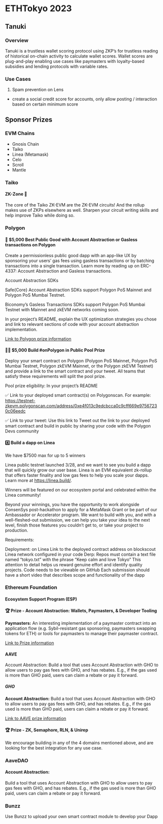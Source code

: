 # ETHTokyo 2023

## Tanuki

### Overview

Tanuki is a trustless wallet scoring protocol using ZKP’s for trustless reading of historical on-chain activity to calculate wallet scores. Wallet scores are plug-and-play enabling use cases like paymasters with loyalty-based subsidies and lending protocols with variable rates. 

### Use Cases

1. Spam prevention on Lens
  - create a social credit score for accounts, only allow posting / interaction based on certain minimum score

## Sponsor Prizes

### EVM Chains
- Gnosis Chain
- Taiko
- Linea (Metamask)
- Celo
- Scroll
- Mantle


### Taiko

#### ZK-Zone 🥷
The core of the Taiko ZK-EVM are the ZK-EVM circuits! And the rollup makes use of ZKPs elsewhere as well. Sharpen your circuit writing skills and help improve Taiko while doing so.

### Polygon

#### 🤝 $5,000 Best Public Good with Account Abstraction or Gasless transactions on Polygon
Create a permissionless public good dapp with an app-like UX by sponsoring your users’ gas fees using gasless transactions or by batching transactions into a single transaction. Learn more by reading up on ERC-4337: Account Abstraction and Gasless transactions.

Account Abstraction SDKs

Safe{Core} Account Abstraction SDKs support Polygon PoS Mainnet and Polygon PoS Mumbai Testnet.

Biconomy’s Gasless Transactions SDKs support Polygon PoS Mumbai Testnet with Mainnet and zkEVM networks coming soon.

In your project’s README, explain the UX optimization strategies you chose and link to relevant sections of code with your account abstraction implementation.

[Link to Polygon prize information](https://ethglobal.com/events/tokyo/prizes#polygon)


#### 🏊‍♂️ $5,000 Build #onPolygon in Public Pool Prize
Deploy your smart contract on Polygon (Polygon PoS Mainnet, Polygon PoS Mumbai Testnet, Polygon zkEVM Mainnet, or the Polygon zkEVM Testnet) and provide a link to the smart contract and your tweet. All teams that satisfy these requirements will split the pool prize.

Pool prize eligibility: In your project’s README

✅ Link to your deployed smart contract(s) on Polygonscan. For example: https://testnet-zkevm.polygonscan.com/address/0xe4f013c9edcbcca0c9cff669e97567230c06eedc

✅ Link to your tweet: Use this link to Tweet out the link to your deployed smart contract and build in public by sharing your code with the Polygon Devs community

#### 4️⃣ Build a dapp on Linea

We have $7500 max for up to 5 winners

Linea public testnet launched 3/28, and we want to see you build a dapp that will quickly grow our user base. Linea is an EVM equivalent zk-rollup that offers faster finality and low gas fees to help you scale your dapps. Learn more at https://linea.build/.

Winners will be featured on our ecosystem portal and celebrated within the Linea community!

Beyond your winnings, you have the opportunity to work alongside ConsenSys post-hackathon to apply for a MetaMask Grant or be part of our Ambassador or Accelerator program. We want to build with you, and with a well-fleshed-out submission, we can help you take your idea to the next level, finish those features you couldn’t get to, or take your project to production.

Requirements:

Deployment: on Linea
Link to the deployed contract address on blockscout
Linea network configured in your code
Derp:
Repos must contain a text file named “tokyo.txt” with the phrase “Keep calm and love Tokyo”
This attention to detail helps us reward genuine effort and identify quality projects.
Code needs to be viewable on GitHub
Each submission should have a short video that describes scope and functionality of the dapp

### Ethereum Foundation

#### Ecosystem Support Program (ESP)
#### 🏆 Prize - Account Abstraction: Wallets, Paymasters, & Developer Tooling

**Paymasters:** An interesting implementation of a paymaster contract into an application flow (e.g. Sybil-resistant gas sponsoring, paymasters swapping tokens for ETH) or tools for paymasters to manage their paymaster contract.

[Link to Prize information](https://ethglobal.com/events/tokyo/prizes#ethereum-foundation)



#### AAVE

Account Abstraction: Build a tool that uses Account Abstraction with GHO to allow users to pay gas fees with GHO, and has rebates. E.g., if the gas used is more than GHO paid, users can claim a rebate or pay it forward.

##### GHO

**Account Abstraction:** Build a tool that uses Account Abstraction with GHO to allow users to pay gas fees with GHO, and has rebates. E.g., if the gas used is more than GHO paid, users can claim a rebate or pay it forward.

[Link to AAVE prize information](https://ethglobal.com/events/tokyo/prizes#aave-grants-dao)

#### 🏆 Prize - ZK, Semaphore, RLN, & Unirep

We encourage building in any of the 4 domains mentioned above, and are looking for the best integration for any use case.

### AaveDAO

#### Account Abstraction:
Build a tool that uses Account Abstraction with GHO to allow users to pay gas fees with GHO, and has rebates. E.g., if the gas used is more than GHO paid, users can claim a rebate or pay it forward.

### Bunzz
Use Bunzz to upload your own smart contract module to develop your Dapp
